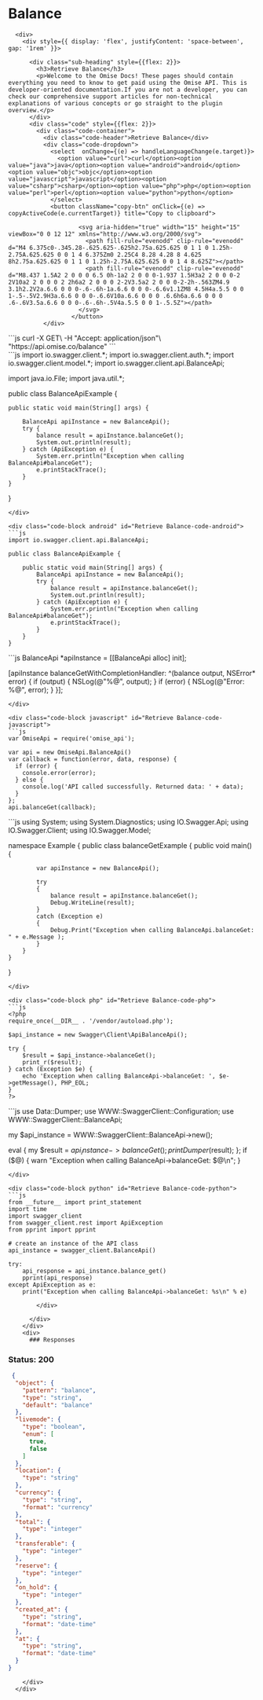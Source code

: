# Balance


      <div>
        <div style={{ display: 'flex', justifyContent: 'space-between', gap: '1rem' }}>

          <div class="sub-heading" style={{flex: 2}}>
            <h3>Retrieve Balance</h3>
            <p>Welcome to the Omise Docs! These pages should contain everything you need to know to get paid using the Omise API. This is developer-oriented documentation.If you are not a developer, you can check our comprehensive support articles for non-technical explanations of various concepts or go straight to the plugin overview.</p>
          </div>
          <div class="code" style={{flex: 2}}>
            <div class="code-container">
              <div class="code-header">Retrieve Balance</div>
              <div class="code-dropdown">
                <select  onChange={(e) => handleLanguageChange(e.target)}>
                  <option value="curl">curl</option><option value="java">java</option><option value="android">android</option><option value="objc">objc</option><option value="javascript">javascript</option><option value="csharp">csharp</option><option value="php">php</option><option value="perl">perl</option><option value="python">python</option>
                </select>
                <button className="copy-btn" onClick={(e) => copyActiveCode(e.currentTarget)} title="Copy to clipboard">

                        <svg aria-hidden="true" width="15" height="15" viewBox="0 0 12 12" xmlns="http://www.w3.org/2000/svg">
                          <path fill-rule="evenodd" clip-rule="evenodd" d="M4 6.375c0-.345.28-.625.625-.625h2.75a.625.625 0 1 1 0 1.25h-2.75A.625.625 0 0 1 4 6.375Zm0 2.25C4 8.28 4.28 8 4.625 8h2.75a.625.625 0 1 1 0 1.25h-2.75A.625.625 0 0 1 4 8.625Z"></path>
                          <path fill-rule="evenodd" clip-rule="evenodd" d="M8.437 1.5A2 2 0 0 0 6.5 0h-1a2 2 0 0 0-1.937 1.5H3a2 2 0 0 0-2 2V10a2 2 0 0 0 2 2h6a2 2 0 0 0 2-2V3.5a2 2 0 0 0-2-2h-.563ZM4.9 3.1h2.2V2a.6.6 0 0 0-.6-.6h-1a.6.6 0 0 0-.6.6v1.1ZM8 4.5H4a.5.5 0 0 1-.5-.5V2.9H3a.6.6 0 0 0-.6.6V10a.6.6 0 0 0 .6.6h6a.6.6 0 0 0 .6-.6V3.5a.6.6 0 0 0-.6-.6h-.5V4a.5.5 0 0 1-.5.5Z"></path>
                        </svg>
                      </button>
              </div>
              
<div class="code-block curl active" id="Retrieve Balance-code-curl">
```js
curl -X GET\
-H "Accept: application/json"\
"https://api.omise.co/balance"
```
</div>

<div class="code-block java" id="Retrieve Balance-code-java">
```js
import io.swagger.client.*;
import io.swagger.client.auth.*;
import io.swagger.client.model.*;
import io.swagger.client.api.BalanceApi;

import java.io.File;
import java.util.*;

public class BalanceApiExample {

    public static void main(String[] args) {
        
        BalanceApi apiInstance = new BalanceApi();
        try {
            balance result = apiInstance.balanceGet();
            System.out.println(result);
        } catch (ApiException e) {
            System.err.println("Exception when calling BalanceApi#balanceGet");
            e.printStackTrace();
        }
    }
}
```
</div>

<div class="code-block android" id="Retrieve Balance-code-android">
```js
import io.swagger.client.api.BalanceApi;

public class BalanceApiExample {

    public static void main(String[] args) {
        BalanceApi apiInstance = new BalanceApi();
        try {
            balance result = apiInstance.balanceGet();
            System.out.println(result);
        } catch (ApiException e) {
            System.err.println("Exception when calling BalanceApi#balanceGet");
            e.printStackTrace();
        }
    }
}
```
</div>

<div class="code-block objc" id="Retrieve Balance-code-objc">
```js
BalanceApi *apiInstance = [[BalanceApi alloc] init];

[apiInstance balanceGetWithCompletionHandler: 
              ^(balance output, NSError* error) {
                            if (output) {
                                NSLog(@"%@", output);
                            }
                            if (error) {
                                NSLog(@"Error: %@", error);
                            }
                        }];
```
</div>

<div class="code-block javascript" id="Retrieve Balance-code-javascript">
```js
var OmiseApi = require('omise_api');

var api = new OmiseApi.BalanceApi()
var callback = function(error, data, response) {
  if (error) {
    console.error(error);
  } else {
    console.log('API called successfully. Returned data: ' + data);
  }
};
api.balanceGet(callback);
```
</div>

<div class="code-block csharp" id="Retrieve Balance-code-csharp">
```js
using System;
using System.Diagnostics;
using IO.Swagger.Api;
using IO.Swagger.Client;
using IO.Swagger.Model;

namespace Example
{
    public class balanceGetExample
    {
        public void main()
        {

            var apiInstance = new BalanceApi();

            try
            {
                balance result = apiInstance.balanceGet();
                Debug.WriteLine(result);
            }
            catch (Exception e)
            {
                Debug.Print("Exception when calling BalanceApi.balanceGet: " + e.Message );
            }
        }
    }
}
```
</div>

<div class="code-block php" id="Retrieve Balance-code-php">
```js
<?php
require_once(__DIR__ . '/vendor/autoload.php');

$api_instance = new Swagger\Client\ApiBalanceApi();

try {
    $result = $api_instance->balanceGet();
    print_r($result);
} catch (Exception $e) {
    echo 'Exception when calling BalanceApi->balanceGet: ', $e->getMessage(), PHP_EOL;
}
?>
```
</div>

<div class="code-block perl" id="Retrieve Balance-code-perl">
```js
use Data::Dumper;
use WWW::SwaggerClient::Configuration;
use WWW::SwaggerClient::BalanceApi;

my $api_instance = WWW::SwaggerClient::BalanceApi->new();

eval { 
    my $result = $api_instance->balanceGet();
    print Dumper($result);
};
if ($@) {
    warn "Exception when calling BalanceApi->balanceGet: $@\n";
}
```
</div>

<div class="code-block python" id="Retrieve Balance-code-python">
```js
from __future__ import print_statement
import time
import swagger_client
from swagger_client.rest import ApiException
from pprint import pprint

# create an instance of the API class
api_instance = swagger_client.BalanceApi()

try: 
    api_response = api_instance.balance_get()
    pprint(api_response)
except ApiException as e:
    print("Exception when calling BalanceApi->balanceGet: %s\n" % e)
```
</div>
            
            </div>
            
          </div>
        </div>
        <div>
          ### Responses

 ### Status: 200

```json
 {
  "object": {
    "pattern": "balance",
    "type": "string",
    "default": "balance"
  },
  "livemode": {
    "type": "boolean",
    "enum": [
      true,
      false
    ]
  },
  "location": {
    "type": "string"
  },
  "currency": {
    "type": "string",
    "format": "currency"
  },
  "total": {
    "type": "integer"
  },
  "transferable": {
    "type": "integer"
  },
  "reserve": {
    "type": "integer"
  },
  "on_hold": {
    "type": "integer"
  },
  "created_at": {
    "type": "string",
    "format": "date-time"
  },
  "at": {
    "type": "string",
    "format": "date-time"
  }
} 
```

        </div>
      </div>

